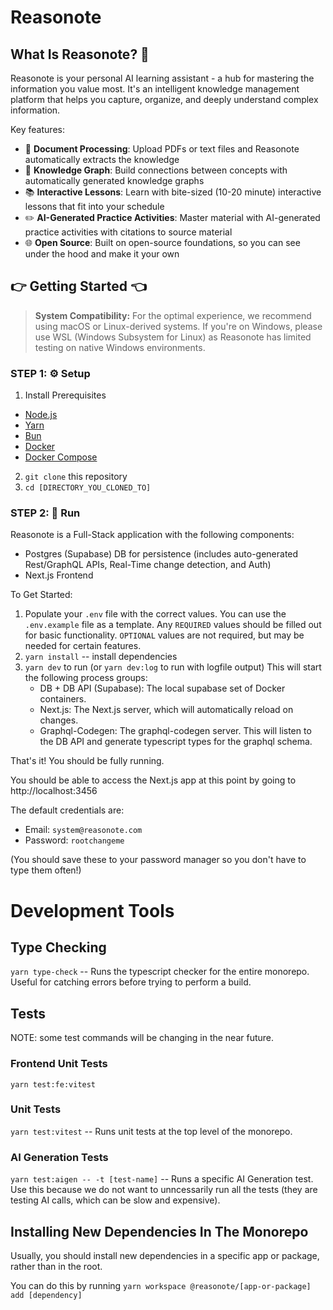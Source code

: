 # Reasonote

## What Is Reasonote? 🚀

Reasonote is your personal AI learning assistant - a hub for mastering the information you value most. It's an intelligent knowledge management platform that helps you capture, organize, and deeply understand complex information.

Key features:
- 📄 **Document Processing**: Upload PDFs or text files and Reasonote automatically extracts the knowledge
- 🧠 **Knowledge Graph**: Build connections between concepts with automatically generated knowledge graphs
- 📚 **Interactive Lessons**: Learn with bite-sized (10-20 minute) interactive lessons that fit into your schedule
- ✏️ **AI-Generated Practice Activities**: Master material with AI-generated practice activities with citations to source material
- 🌐 **Open Source**: Built on open-source foundations, so you can see under the hood and make it your own



## 👉 Getting Started 👈

> **System Compatibility:** For the optimal experience, we recommend using macOS or Linux-derived systems. If you're on Windows, please use WSL (Windows Subsystem for Linux) as Reasonote has limited testing on native Windows environments.

### STEP 1: ⚙️ Setup
1. Install Prerequisites
- [Node.js](https://nodejs.org/en/)
- [Yarn](https://classic.yarnpkg.com/en/docs/install/#mac-stable)
- [Bun](https://bun.sh/docs/installation)
- [Docker](https://docs.docker.com/get-docker/)
- [Docker Compose](https://docs.docker.com/compose/install/)
2. `git clone` this repository
3. `cd [DIRECTORY_YOU_CLONED_TO]`
  
### STEP 2: 🔄 Run
Reasonote is a Full-Stack application with the following components:
- Postgres (Supabase) DB for persistence (includes auto-generated Rest/GraphQL APIs, Real-Time change detection, and Auth)
- Next.js Frontend

To Get Started:
1. Populate your `.env` file with the correct values. You can use the `.env.example` file as a template. Any `REQUIRED` values should be filled out for basic functionality. `OPTIONAL` values are not required, but may be needed for certain features.
2. `yarn install` -- install dependencies
3. `yarn dev` to run (or `yarn dev:log` to run with logfile output) This will start the following process groups:
    - DB + DB API (Supabase): The local supabase set of Docker containers.
    - Next.js: The Next.js server, which will automatically reload on changes.
    - Graphql-Codegen: The graphql-codegen server. This will listen to the DB API and generate typescript types for the graphql schema.


That's it! You should be fully running.

You should be able to access the Next.js app at this point by going to http://localhost:3456

The default credentials are:
- Email: `system@reasonote.com`
- Password: `rootchangeme`

(You should save these to your password manager so you don't have to type them often!)


# Development Tools

## Type Checking
`yarn type-check` -- Runs the typescript checker for the entire monorepo. Useful for catching errors before trying to perform a build.

## Tests
NOTE: some test commands will be changing in the near future.
### Frontend Unit Tests
`yarn test:fe:vitest`

### Unit Tests
`yarn test:vitest` -- Runs unit tests at the top level of the monorepo.

### AI Generation Tests
`yarn test:aigen -- -t [test-name]` -- Runs a specific AI Generation test. Use this because we do not want to unncessarily run all the tests (they are testing AI calls, which can be slow and expensive).

## Installing New Dependencies In The Monorepo

Usually, you should install new dependencies in a specific app or package, rather than in the root.

You can do this by running `yarn workspace @reasonote/[app-or-package] add [dependency]`
